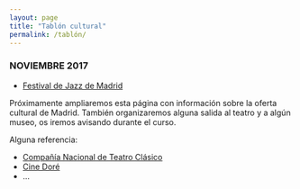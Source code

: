 ```yaml
---
layout: page
title: "Tablón cultural"
permalink: /tablón/
---
```

### NOVIEMBRE 2017


- [Festival de Jazz de Madrid](http://http://lewiscarroll.es/2017/10/07/Festival-de-jazz-de-madrid-2017/)

Próximamente ampliaremos esta página con información sobre la oferta cultural de Madrid.
También organizaremos alguna salida al teatro y a algún museo, os iremos avisando durante el curso.

Alguna referencia:
- [Compañía Nacional de Teatro Clásico](http://teatroclasico.mcu.es/)
- [Cine Doré](http://www.mecd.gob.es/cultura-mecd/areas-cultura/cine/mc/fe/cine-dore/programacion.html)
- ...
